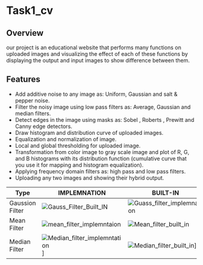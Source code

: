# Task1_cv
## Overview
our project is an educational website that performs many functions on uploaded images and visualizing the effect of each of these functions by displaying the output and input images to show difference between them.
## Features
 * Add additive noise to any image as: Uniform, Gaussian and salt & pepper noise.
 * Filter the noisy image using low pass filters as: Average, Gaussian and median filters.
 * Detect edges in the image using masks as: Sobel , Roberts , Prewitt and Canny edge detectors.
 * Draw histogram and distribution curve of uploaded images.
 * Equalization and normalization of image.
 * Local and global thresholding for uploaded image.
 * Transformation from color image to gray scale image and plot of R, G, and B
 histograms with its distribution function (cumulative curve that you use it for mapping and histogram equalization).
 * Applying frequency domain filters as: high pass and low pass filters.
 * Uploading any two images and showing their hybrid output.
 
|Type| IMPLEMNATION | BUILT-IN |
|---| --- | --- |
|Gaussion Filter| ![Gauss_Filter_Built_IN](https://user-images.githubusercontent.com/81518078/223569917-a6fe0b01-a619-4d05-982a-daa8a42d7bc0.png)  | ![Guass_filter_implemnation](https://user-images.githubusercontent.com/81518078/223570514-02d268f8-b1f2-4706-b6ad-6d21e0ead48d.png)  |
|Mean Filter|![mean_filter_implemntaion](https://user-images.githubusercontent.com/81518078/223573700-8e1b3283-ee90-4ba3-800f-ed6442c2f1d6.png) | ![Mean_filter_built_in](https://user-images.githubusercontent.com/81518078/223573777-b0a7bb90-f05c-4ddc-9e7d-a56ad879f2fc.png) |
|Median Filter|![Median_filter_implemntation](https://user-images.githubusercontent.com/81518078/223575015-d985bdcc-8439-4b36-8d34-4e2f23972e24.png)]|![Median_filter_built_in](https://user-images.githubusercontent.com/81518078/223575034-c9ee52a8-1dd9-43b4-b042-066ecaf41316.png)]|

